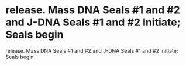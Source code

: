 # release. Mass DNA Seals #1 and #2 and J-DNA Seals #1 and #2 Initiate; Seals begin

release. Mass DNA Seals #1 and #2 and J-DNA Seals #1 and #2 Initiate; Seals begin